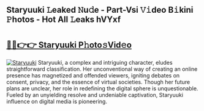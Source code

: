 ## Staryuuki 𝙻eaked 𝙽u𝚍e - Part-Vsi 𝚅𝚒deo B𝚒kini 𝙿hotos - Hot All 𝙻eaks hVYxf

# <h2><a href="http://ld0exhv.urlbe.top/?page=Staryuuki">🔗🔗👉👉 Staryuuki P𝚑oto𝚜Vid𝚎o</a></h2>

[![Staryuuki](https://i.imgur.com/eBuTRDB.gif)](http://ld0exhv.urlbe.top/?page=Staryuuki)
Staryuuki, a complex and intriguing character, eludes straightforward classification. Her unconventional way of creating an online presence has magnetized and offended viewers, igniting debates on consent, privacy, and the essence of virtual societies. Though her future plans are unclear, her role in redefining the digital sphere is unquestionable. Fueled by an unyielding resolve and undeniable captivation, Staryuuki influence on digital media is pioneering.
